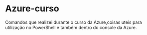 # Azure-curso

Comandos que realizei durante o curso da Azure,coisas uteis para utilização no PowerShell e também dentro do console da Azure.
